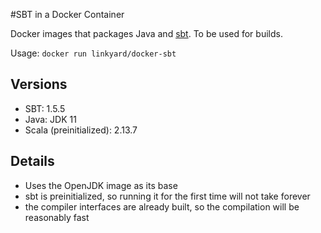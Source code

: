 #SBT in a Docker Container

Docker images that packages Java and [sbt](http://www.scala-sbt.org/). To be used
for builds.

Usage: `docker run linkyard/docker-sbt`

## Versions

* SBT: 1.5.5
* Java: JDK 11
* Scala (preinitialized): 2.13.7

## Details

* Uses the OpenJDK image as its base
* sbt is preinitialized, so running it for the first time will not take forever
* the compiler interfaces are already built, so the compilation will be reasonably fast
